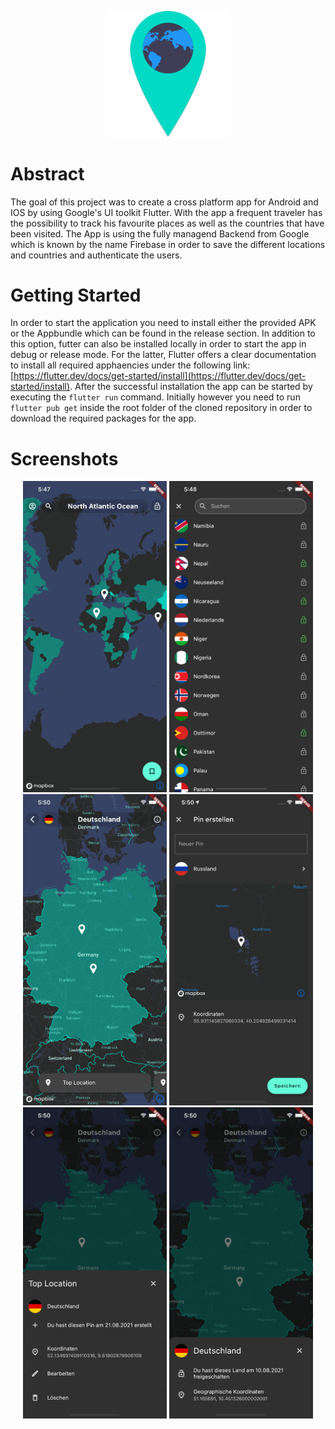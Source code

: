 <p align="center">
  <img src="logo.png" alt="logo" width="200"/>
</p>

# Abstract

The goal of this project was to create a cross platform app for Android and IOS by using Google's UI toolkit Flutter. With the app a frequent traveler has the possibility to track his favourite places as well as the countries that have been visited. The App is using the fully managend Backend from Google which is known by the name Firebase in order to save the different locations and countries and authenticate the users.

# Getting Started

In order to start the application you need to install either the provided APK or the Appbundle which can be found in the release section. In addition to this option, futter can also be installed locally in order to start the app in debug or release mode. For the latter, Flutter offers a clear documentation to install all required apphaencies under the following link: [https://flutter.dev/docs/get-started/install](https://flutter.dev/docs/get-started/install). After the successful installation the app can be started by executing the `flutter run` command. Initially however you need to run `flutter pub get` inside the root folder of the cloned repository in order to download the required packages for the app.


# Screenshots

<p align="center">
  <img src="docs/screenshots/main_screen.png" alt="logo" width="230"/>
  <img src="docs/screenshots/unlocked_countries_screen.png" alt="logo" width="230"/>
  <img src="docs/screenshots/country_screen.png" alt="logo" width="230"/>
  <img src="docs/screenshots/create_pin_screen.png" alt="logo" width="230"/>
  <img src="docs/screenshots/location_edit_bottom_sheet.png" alt="logo" width="230"/>
  <img src="docs/screenshots/country_info.png" alt="logo" width="230"/>
</p>
